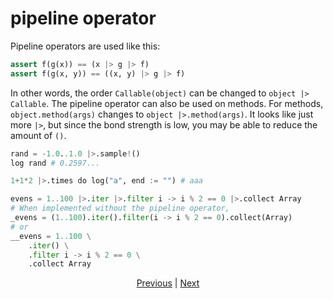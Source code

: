 # pipeline operator

Pipeline operators are used like this:

```python
assert f(g(x)) == (x |> g |> f)
assert f(g(x, y)) == ((x, y) |> g |> f)
```

In other words, the order `Callable(object)` can be changed to `object |> Callable`.
The pipeline operator can also be used on methods. For methods, `object.method(args)` changes to `object |>.method(args)`.
It looks like just more `|>`, but since the bond strength is low, you may be able to reduce the amount of `()`.

```python
rand = -1.0..1.0 |>.sample!()
log rand # 0.2597...

1+1*2 |>.times do log("a", end := "") # aaa

evens = 1..100 |>.iter |>.filter i -> i % 2 == 0 |>.collect Array
# When implemented without the pipeline operator,
_evens = (1..100).iter().filter(i -> i % 2 == 0).collect(Array)
# or
__evens = 1..100 \
    .iter() \
    .filter i -> i % 2 == 0 \
    .collect Array
```

<p align='center'>
    <a href='./30_error_handling.md'>Previous</a> | <a href='./32_integration_with_Python.md'>Next</a>
</p>
